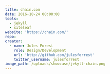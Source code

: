 ```yaml
---
title: chain.com
date: 2016-10-24 00:00:00
tools:
  - jekyll
  - siteleaf
website: 'https://chain.com/'
repo:
creator:
  - name: Jules Forest
    role: Design/Development
    url: 'http://github.com/julesforrest'
    twitter_username: julesforrest
image_path: /uploads/showcase/jekyll-chain.png
---
```



